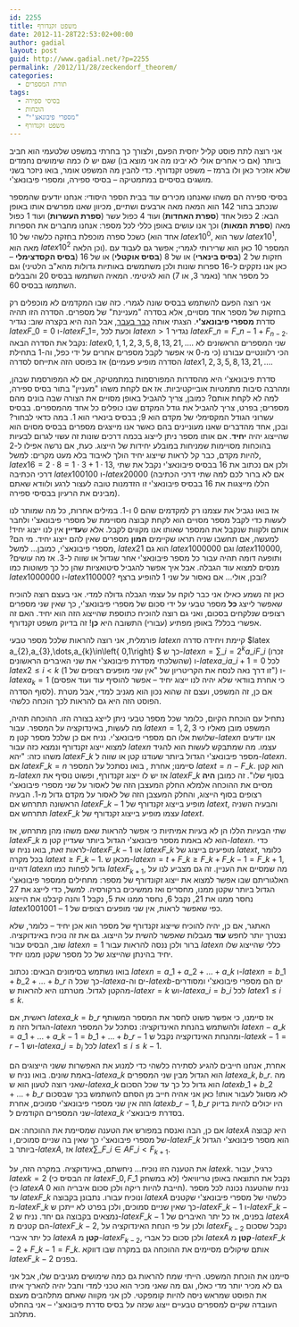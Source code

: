 ```yaml
---
id: 2255
title: משפט זקנדורף
date: 2012-11-28T22:53:02+00:00
author: gadial
layout: post
guid: http://www.gadial.net/?p=2255
permalink: /2012/11/28/zeckendorf_theorem/
categories:
  - תורת המספרים
tags:
  - בסיסי ספירה
  - הוכחות
  - "מספרי פיבונאצ'י"
  - משפט זקנדורף
---
```

אני רוצה לתת פוסט קליל יחסית הפעם, ולצורך כך בחרתי במשפט שלטעמי הוא חביב ביותר (אם כי אחרים אולי לא יבינו מה אני מוצא בו) שגם יש לו כמה שימושים נחמדים שלא אזכיר כאן ולו ברמז &#8211; משפט זקנדורף. כדי להבין מה המשפט אומר, בואו ניזכר בשני מושגים בסיסיים במתמטיקה &#8211; בסיסי ספירה, ומספרי פיבונאצ'י.

בסיסי ספירה הם משהו שאנחנו מכירים עוד בבית הספר היסודי: אנחנו יודעים שהמספר שנכתב בתור 142 הוא המאה מאה ארבעים ושתיים, מכיוון שאנו מפרשים אותו באופן הבא: 2 כפול אחד (**ספרת האחדות**) ועוד 4 כפול עשר (**ספרת העשרות**) ועוד 1 כפול מאה (**ספרת המאות**) וכך אנו עושים באופן כללי לכל מספר: אנחנו מחברים את הספרות כשכל ספרה מוכפלת בחזקה כלשהי של 10 (אחד הוא $latex 10^{0}$, עשר הוא $latex 10^{1}$, מאה הוא $latex 10^{2}$ וכן הלאה). המספר 10 כאן הוא שרירותי לגמרי; אפשר גם לעבוד עם חזקות של 2 (**בסיס בינארי**) או של 8 (**בסיס אוקטלי**) או של 16 (**בסיס הקסדצימלי** &#8211; כאן אנו נזקקים ל-16 ספרות שונות ולכן משתמשים באותיות גדולות מהא"ב הלטיני) וגם כל מספר אחר (נאמר 3, או 7) הוא לגיטימי. המאיה השתמשו בבסיס 20 והבבלים השתמשו בבסיס 60.

אני רוצה הפעם להשתמש בבסיס שונה לגמרי. כזה שבו המקדמים לא מוכפלים רק בחזקות של מספר אחד מסויים, אלא בסדרה "מעניינת" של מספרים. הסדרה הזו תהיה סדרת **מספרי פיבונאצ'י**. הצגתי אותה [כבר בעבר](http://www.gadial.net/2009/07/01/finding_fibonacci_formula/), אבל הנה היא בקצרה שוב: נגדיר $latex F\_{0}=0$ ו-$latex F\_{1}=$, וכעת לכל $latex n>1$ נגדיר $latex F\_{n}=F\_{n-1}+F_{n-2}$. נקבל את הסדרה הבאה: $latex 0,1,1,2,3,5,8,13,21,\dots$. שני המספרים הראשונים לא הכי רלוונטיים עבורנו (כי מ-0 אי אפשר לקבל מספרים אחרים על ידי כפל, וה-1 בתחילת הסדרה מופיע פעמיים) אז בפוסט הזה אתייחס לסדרה $latex 1,2,3,5,8,13,21,\dots$.

סדרת פיבונאצ'י היא מהסדרות המפורסמות במתמטיקה, אם לא המפורסמת שבהן, ומהרבה סיבות מתמטיות אובייקטיביות. אז אם לקחת משהו "מעניין" בתור בסיס ספירה, למה לא לקחת אותם? כמובן, צריך להגביל באופן מסויים את הצורה שבה בונים מהם מספרים; בפרט, צריך להגביל את גודל המקדם שבו כופלים כל אחד מהמספרים. בבסיס עשרוני הגודל המקסימלי של מקדם הוא 9; בבסיס בינארי הוא 1. במה כדאי לבחור? ובכן, אחד מהדברים שאנו מעוניינים בהם כאשר אנו מייצגים מספרים בבסיס מסוים הוא שהייצוג יהיה **יחיד**. אם אותו מספר ניתן לייצוג בכמה דרכים שונות זה עשוי לגרום לבעיות בהוכחות מסויימות שמניחות במובלע יחידות של הייצוג. כעת, אם נרשה אפילו ל-2 להיות מקדם, כבר קל לראות שייצוג יחיד הולך לאיבוד בלא מעט מקרים: למשל, $latex 16=2\cdot8=1\cdot3+1\cdot13$, ולכן אם נכתוב את 16 בבסיס פיבונאצ'י נקבל את שתי דרכי הכתיבה $latex 100100$ ו-$latex 20000$ (אם לא ברור לכם למה שתי דרכי הכתיבה הללו מייצגות את 16 בבסיס פיבונאצ'י זו הזדמנות טובה לעצור לרגע ולוודא שאתם מבינים את הרעיון בבסיסי ספירה).

אז בואו נגביל את עצמנו רק למקדמים שהם 0 ו-1. במילים אחרות, כל מה שמותר לנו לעשות כדי לקבל מספר מסויים הוא לקחת קבוצה מסויימת של מספרי פיבונאצ'י ולחבר אותם ולקוות שנקבל את המספר שאותו אנו מקווים לקבל. אלא ש**עדיין** אין לנו ייצוג יחיד! למעשה, אם תחשבו שניה תראו שקיימים **המון** מספרים שאין להם ייצוג יחיד. מי הם? מספרי פיבונאצ'י, כמובן&#8230; למשל, $latex 21$ הוא גם $latex 1000000$ וגם $latex 110000$, ותופעה דומה תהיה עבור כל מספר פיבונאצ'י אחר שגדול או שווה ל-3. אז מה עושים? מנסים למצוא עוד הגבלה. אבל איך אפשר להגביל סיטואציות שהן כל כך פשוטות כמו $latex 1000000$ ו-$latex 110000$? ובכן, אולי&#8230; אם נאסור על שני 1 להופיע ברצף?

כאן זה נשמע כאילו אני כבר לוקח על עצמי הגבלה גדולה למדי. אני בעצם רוצה להוכיח שאפשר לייצג **כל** מספר טבעי על ידי סכום של מספרי פיבונאצ'י, כך שאין שני מספרים רצופים שנלקחים בסכום, ואני גם רוצה להוכיח כתוספת שהייצוג הזה הוא יחיד. האם זה אפשרי בכלל? באופן מפתיע (עבורי) התשובה היא **כן**! זה בדיוק משפט זקנדורף.

פורמלית, אני רוצה להראות שלכל מספר טבעי $latex n$ קיימת ויחידה סדרה $latex a\_{2},a\_{3},\dots,a\_{k}\in\left\{ 0,1\right\} $ כך ש-$latex n=\sum\_{i=2}^{k}a\_{i}F\_{i}$ (זכרו שהשלכתי מסדרת פיבונאצ'י את שני האיברים הראשונים) ו-$latex a\_{i}a\_{i+1}=0$ לכל $latex 2\le i<k$ (זו דרך נאה לנסח את הקריטריון של "אין שני מופעים רצופים של 1") ו-$latex a_k=1$ (כי אחרת בוודאי שלא יהיה לנו ייצוג יחיד &#8211; אפשר להוסיף עוד ועוד אפסים לסוף הסדרה). אם כן, זה המשפט, ועצם זה שהוא נכון הוא מגניב למדי, אבל מטרת הפוסט הזה היא גם להראות לכך הוכחה כלשהי.

נתחיל עם הוכחת הקיום, כלומר שכל מספר טבעי ניתן לייצג בצורה הזו. ההוכחה תהיה, מה לעשות, באינדוקציה על המספר. עבור $latex n=1,2,3$ המשפט מובן מאליו כי שלושת אלו הם מספרי פיבונאצ'י. נניח אם כן שלכל מספר קטן מ-$latex n$ אנו יודעים למצוא ייצוג זקנדורף ונמצא כזה עבור $latex n$ עצמו. מה שמתבקש לעשות הוא להגיד משהו כזה: "יהא $latex F\_{k}$ מספר פיבונאצ'י הגדול ביותר שעודנו קטן או שווה ל-$latex n$. אם $latex F\_{k}=n$ סיימנו; אחרת , בואו נסתכל על המספר $latex t=n-F\_{k}$. הוא קטן מ-$latex n$ אז יש לו ייצוג זקנדורף, ופשוט נוסיף את $latex F\_{k}$ בסוף שלו". זה כמובן **היה** מסיים את ההוכחה אלמלא החלק המעצבן הזה של לאסור על שני מספרי פיבונאצ'י רצופים בסוף הייצוג, והחלק המעצבן הזה של לאסור על מקדם גדול מ-1. הבעיה הראשונה תתרחש אם $latex F\_{k-1}$ מופיע בייצוג זקנדורף של $latex t$, והבעיה השניה תתרחש אם $latex F\_{k}$ עצמו מופיע בייצוג זקנדורף של $latex t$.

שתי הבעיות הללו הן לא בעיות אמיתיות כי אפשר להראות שאם משהו מהן מתרחש, אז $latex F\_{k}$ הוא לא באמת מספר פיבונאצ'י הגדול ביותר שעדיין קטן מ-$latex n$. כדי לראות זאת, בואו נניח ש-$latex F\_{k-1}$ או $latex F\_{k}$ מופיעים בייצוג של $latex t$, כלומר בכל מקרה $latex t\ge F\_{k-1}$. מכאן ש-$latex n=t+F\_{k}\ge F\_{k}+F\_{k-1}=F\_{k+1}$, דהיינו $latex n$ גדול לפחות כמו $latex F_{k+1}$, מה שמסיים את העניין. זה גם מצביע לנו על האלגוריתם שבו אפשר למצוא את ייצוג זקונדורף של מספר: מתחילים ממספר פיבונאצ'י הגדול ביותר שקטן ממנו, מחסרים ואז ממשיכים ברקורסיה. למשל, כדי לייצג את 27 נחסר ממנו את 21, נקבל 6, נחסר ממנו את 5, נקבל 1 והנה קיבלנו את הייצוג $latex 1001001$ &#8211; כפי שאפשר לראות, אין שני מופעים רצופים של 1.

האתגר, אם כן, יהיה להוכיח שייצוג זקנדורף של מספר הוא אכן יחיד &#8211; כלומר, שלא נצטרך יותר לחפש **עוד** מגבלות שאפשר להשית על הייצוג. גם את זה נוכיח באינדוקציה. שוב, הבסיס עבור $latex n=1$ ברור ולכן ננסה להראות עבור $latex n$ כללי שהייצוג שלו יחיד בהינתן שהייצוג של כל מספר שקטן ממנו יחיד.

בואו נשתמש בסימונים הבאים: נכתוב $latex n=a\_{1}+a\_{2}+\dots+a\_{k}$ ו-$latex n=b\_{1}+b\_{2}+\dots+b\_{r}$ כך שכל ה-$latex a$-ים וה-$latex b$-ים הם מספרי פיבונאצ'י ומסודרים מהקטן לגדול. מטרתנו היא להראות ש-$latex r=k$ וש-$latex a\_{i}=b\_{i}$ לכל $latex 1\le i\le k$.

ראשית, אם $latex a\_{k}=b\_{r}$ אז סיימנו, כי אפשר פשוט לחסר את המספר המשותף הגדול הזה מ-$latex n$ ולהשתמש בהנחת האינדוקציה: נסתכל על המספר $latex n-a\_{k}=a\_{1}+\dots+a\_{k-1}=b\_{1}+\dots+b\_{r-1}$ ומהנחת האינדוקציה נקבל ש-$latex k-1=r-1$ וש-$latex a\_{i}=b_{i}$ לכל $latex 1\le i\le k-1$.

אחרת, אנחנו חייבים להגיע לסתירה כלשהי כדי למנוע את האפשרות ששני הייצוגים הם באמת שונים. בואו נניח ש-$latex a\_{k}$ הוא הגדול מבין שני המספרים $latex a\_{k},b\_{r}$. מה שאני רוצה לטעון הוא ש-$latex a\_{k}$ הוא גדול כל כך עד שכל הסכום $latex b\_{1}+b\_{2}+\dots+b\_{r}$ לא מסוגל לעבור אותו! כאן אני אהיה חייב מן הסתם להשתמש בכך שבסכום הזה אין שני מספרי פיבונאצ'י סמוכים, אחרת $latex b\_{r-1},b\_{r}$ היו יכולים להיות בדיוק שני המספרים הקודמים ל-$latex a\_{k}$ בסדרת פיבונאצ'י.

אם כן, הבה ואנסח במפורש את הטענה שמסיימת את ההוכחה: אם $latex A$ היא קבוצה של מספרי פיבונאצ'י כך שאין בה שניים סמוכים, ו-$latex F\_{k}$ הוא מספר פיבונאצ'י הגדול ביותר ב-$latex A$, אז $latex \sum\_{F\_{i}\in A}F\_{i}<F_{k+1}$.

את הטענה הזו נוכיח&#8230; ניחשתם, באינדוקציה. במקרה הזה, על $latex k$. כרגיל, עבור $latex k=2$ (זה הבסיס כי $latex F\_{0},F\_{1}$ לא במשחק) נקבל את התוצאה באופן טריוויאלי (כי $latex A$ חייבת להיות ריקה ולכן סכום איבריה הוא 0). נניח שהטענה נכונה לכל מספר עד $latex F\_{k}$ ונוכיח עבורו. נתבונן בקבוצה $latex A$ כלשהי של מספרי פיבונאצ'י שקטנים מ-$latex F\_{k}$ כך שאין שניים סמוכים, ולכן בפרט לא ייתכן ש-$latex F\_{k-1}$ ו-$latex F\_{k-2}$ נמצאים בקבוצה גם יחד. נניח ש-$latex F\_{k-1}$ בפנים, אז כל יתר האיברים של $latex A$ הם קטנים מ-$latex F\_{k-2}$, ולכן על פי הנחת האינדוקציה על $latex F_{k-2}$ נקבל שסכום כל יתר איברי $latex A$ **קטן** מ-$latex F_{k-2}$, ולכן סכום כל אברי $latex A$ **קטן** מ-$latex F\_{k-2}+F\_{k-1}=F\_{k}$. אותם שיקולים מסיימים את ההוכחה גם במקרה שבו דווקא $latex F\_{k-2}$ בפנים.

סיימנו את הוכחת המשפט. הייתי שמח להראות גם כמה שימושים מגניבים שלו, אבל אני גם לא מכיר יותר מדי כאלו, וגם מה שאני מכיר הוא טכני למדי וחבל יהיה להאריך איתו את הפוסט שמראש ניסה להיות קומפקטי. לכן אני מקווה שאתם מתלהבים מעצם העובדה שקיים למספרים טבעיים ייצוג שכזה על בסיס סדרת פיבונאצ'י &#8211; אני בהחלט מתלהב.